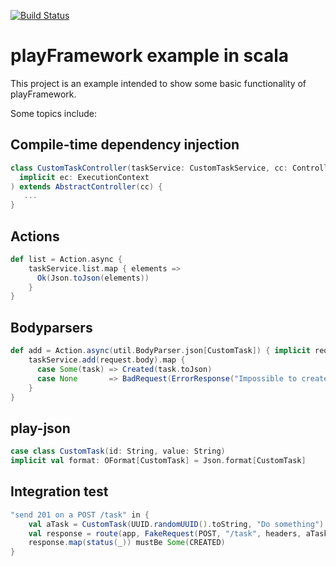 [![Build Status](https://travis-ci.org/fagossa/bof-2018.svg?branch=master)](https://travis-ci.org/fagossa/bof-2018)

# playFramework example in scala

This project is an example intended to show some basic functionality of playFramework.

Some topics include:

## Compile-time dependency injection

```scala
class CustomTaskController(taskService: CustomTaskService, cc: ControllerComponents)(
  implicit ec: ExecutionContext
) extends AbstractController(cc) {
   ...
}

```

## Actions

```scala
def list = Action.async {
    taskService.list.map { elements =>
      Ok(Json.toJson(elements))
    }
}
```

## Bodyparsers

```scala
def add = Action.async(util.BodyParser.json[CustomTask]) { implicit request =>
    taskService.add(request.body).map {
      case Some(task) => Created(task.toJson)
      case None       => BadRequest(ErrorResponse("Impossible to create TODO").toJson)
    }
}
```

## play-json

```scala
case class CustomTask(id: String, value: String)
implicit val format: OFormat[CustomTask] = Json.format[CustomTask]
```

## Integration test

```scala
"send 201 on a POST /task" in {
    val aTask = CustomTask(UUID.randomUUID().toString, "Do something")
    val response = route(app, FakeRequest(POST, "/task", headers, aTask.toJson))
    response.map(status(_)) mustBe Some(CREATED)
}
```

